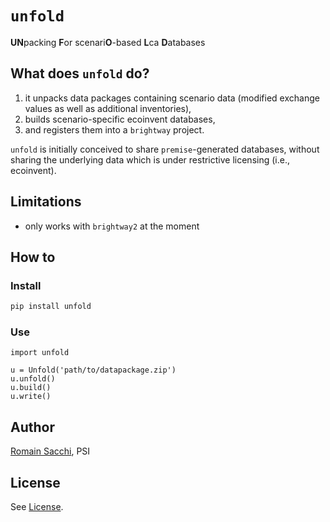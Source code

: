 # `unfold`
**UN**packing **F**or scenari**O**-based **L**ca **D**atabases

## What does `unfold` do?

1. it unpacks data packages containing scenario data (modified exchange values as well as additional inventories),
2. builds scenario-specific ecoinvent databases,
3. and registers them into a `brightway` project.

`unfold` is initially conceived to share `premise`-generated databases, without sharing the underlying data which is under restrictive licensing (i.e., ecoinvent).

## Limitations

* only works with `brightway2` at the moment


## How to

### Install

```bash
pip install unfold
```

### Use

    import unfold
    
    u = Unfold('path/to/datapackage.zip')
    u.unfold()
    u.build()
    u.write()

## Author

[Romain Sacchi](romain.sacchi@psi.ch), PSI

## License

See [License](https://github.com/romainsacchi/stunt/blob/main/LICENSE).
